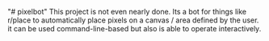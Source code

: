 "# pixelbot"
This project is not even nearly done.
Its a bot for things like r/place to automatically place pixels on a canvas / area defined by the user.
it can be used command-line-based but also is able to operate interactively.
